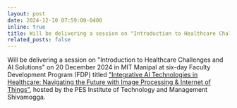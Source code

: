 ```yaml
---
layout: post
date: 2024-12-10 07:59:00-0400
inline: true
title: Will be delivering a session on "Introduction to Healthcare Challenges and AI Solutions"
related_posts: false
---
```


Will be delivering a session on "Introduction to Healthcare Challenges and AI Solutions" on 20 December 2024 in MIT Manipal at six-day Faculty Development Program (FDP) titled  <a href="https://www.linkedin.com/posts/pesitm---india_%F0%9D%90%89%F0%9D%90%A8%F0%9D%90%A2%F0%9D%90%A7-%F0%9D%90%AD%F0%9D%90%A1%F0%9D%90%9E-%F0%9D%90%8F%F0%9D%90%AB%F0%9D%90%9E%F0%9D%90%AC%F0%9D%90%AD%F0%9D%90%A2%F0%9D%90%A0%F0%9D%90%A2%F0%9D%90%A8%F0%9D%90%AE%F0%9D%90%AC-%F0%9D%90%80-activity-7269252057188982784-Nti9?utm_source=share&utm_medium=member_desktop"> "Integrative AI Technologies in Healthcare: Navigating the Future with Image Processing & Internet of Things"</a>, hosted by the PES Institute of Technology and Management Shivamogga.

